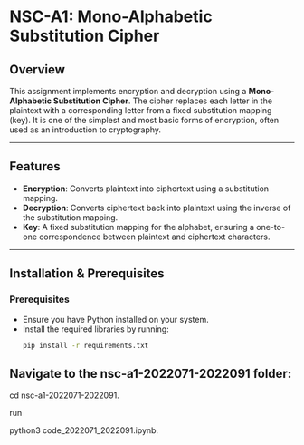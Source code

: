 # NSC-A1: Mono-Alphabetic Substitution Cipher

## Overview
This assignment implements encryption and decryption using a **Mono-Alphabetic Substitution Cipher**. The cipher replaces each letter in the plaintext with a corresponding letter from a fixed substitution mapping (key). It is one of the simplest and most basic forms of encryption, often used as an introduction to cryptography.

---

## Features
- **Encryption**: Converts plaintext into ciphertext using a substitution mapping.
- **Decryption**: Converts ciphertext back into plaintext using the inverse of the substitution mapping.
- **Key**: A fixed substitution mapping for the alphabet, ensuring a one-to-one correspondence between plaintext and ciphertext characters.

---

## Installation & Prerequisites
### Prerequisites
- Ensure you have Python installed on your system.
- Install the required libraries by running:
  ```sh
  pip install -r requirements.txt
## Navigate to the nsc-a1-2022071-2022091 folder:
cd nsc-a1-2022071-2022091.

run 

python3 code_2022071_2022091.ipynb.